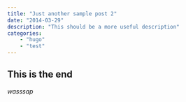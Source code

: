 ```yaml
---
title: "Just another sample post 2"
date: "2014-03-29"
description: "This should be a more useful description"
categories:
    - "hugo"
    - "test"
---
```



## This is the end

<i> wasssap <i/>